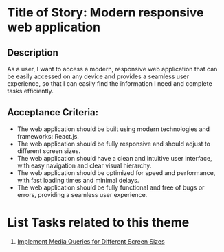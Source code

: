 # Title of Story: Modern responsive web application

## Description

As a user, I want to access a modern, responsive web application that can be
easily accessed on any device and provides a seamless user experience, so that I
can easily find the information I need and complete tasks efficiently.

## Acceptance Criteria:

- The web application should be built using modern technologies and frameworks:
  React.js.
- The web application should be fully responsive and should adjust to different
  screen sizes.
- The web application should have a clean and intuitive user interface, with
  easy navigation and clear visual hierarchy.
- The web application should be optimized for speed and performance, with fast
  loading times and minimal delays.
- The web application should be fully functional and free of bugs or errors,
  providing a seamless user experience.

<!-- 4. Missing Task - this story does not have a task to be worked on.  COMPLETED -->

# List Tasks related to this theme

1. [Implement Media Queries for Different Screen Sizes](tasks/task_media_queries.md)

